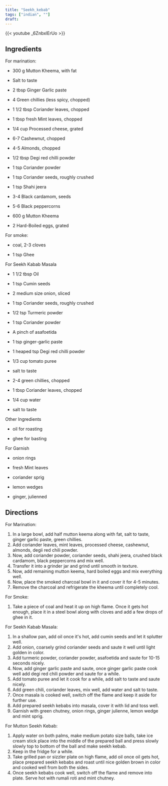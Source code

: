 ```yaml
---
title: "Seekh_kebab"
tags: ["indian", ""]
draft:
---
```


{{< youtube _6ZnbxlErUo  >}}

## Ingredients

For marination:

-   300 g Mutton Kheema, with fat

-   Salt to taste

-   2 tbsp Ginger Garlic paste

-   4 Green chillies (less spicy, chopped)

-   1 1/2 tbsp Coriander leaves, chopped

-   1 tbsp fresh Mint leaves, chopped

-   1/4 cup Processed cheese, grated

-   6-7 Cashewnut, chopped

-   4-5 Almonds, chopped

-   1/2 tbsp Degi red chilli powder

-   1 tsp Coriander powder

-   1 tsp Coriander seeds, roughly crushed

-   1 tsp Shahi jeera

-   3-4 Black cardamom, seeds 

-   5-6 Black peppercorns

-   600 g Mutton Kheema

-   2 Hard-Boiled eggs, grated

For smoke: 

-   coal, 2-3 cloves

-   1 tsp Ghee

For Seekh Kabab Masala 

-   1 1/2 tbsp Oil

-   1 tsp Cumin seeds

-   2 medium size onion, sliced

-   1 tsp Coriander seeds, roughly crushed

-   1/2 tsp Turmeric powder

-   1 tsp Coriander powder

-   A pinch of asafoetida 

-   1 tsp ginger-garlic paste 

-   1 heaped tsp Degi red chilli powder 

-   1/3 cup tomato puree

-   salt to taste 

-   2-4 green chillies, chopped

-   1 tbsp Coriander leaves, chopped

-   1/4 cup water

-   salt to taste

Other Ingredients 

-   oil for roasting

-   ghee for basting

For Garnish 

-   onion rings

-   fresh Mint leaves

-   coriander sprig

-   lemon wedges

-   ginger, julienned

## Directions

For Marination:

1. In a large bowl, add half mutton keema along with fat, salt to taste, ginger garlic paste, green chillies. 
2. Add coriander leaves, mint leaves, processed cheese, cashewnut, almonds, degii red chili powder. 
3. Now, add coriander powder, coriander seeds, shahi jeera, crushed black cardamom, black peppercorns and mix well. 
4. Transfer it into a grinder jar and grind until smooth in texture. 
5. Now, add remaining mutton keema, hard boiled eggs and mix everything well. 
6. Now, place the smoked charcoal bowl in it and cover it for 4-5 minutes.
7. Remove the charcoal and refrigerate the kheema until completely cool.

For Smoke:

1. Take a piece of coal and heat it up on high flame. Once it gets hot enough, place it in a steel bowl along with cloves and add a few drops of ghee in it. 

For Seekh Kabab Masala:

1. In a shallow pan, add oil once it's hot, add cumin seeds and let it splutter well. 
2. Add onion, coarsely grind coriander seeds and saute it well until light golden in color. 
3. Add turmeric powder, coriander powder, asafoetida and saute for 10-15 seconds nicely.
4. Now, add ginger garlic paste and saute, once ginger garlic paste cook well add degi red chili powder and saute for a while.
5. Add tomato puree and let it cook for a while, add salt to taste and saute nicely.
6. Add green chili, coriander leaves, mix well, add water and salt to taste.
7. Once masala is cooked well, switch off the flame and keep it aside for further use.
8. Add prepared seekh kebabs into masala, cover it with lid and toss well.
9. Garnish with green chutney, onion rings, ginger julienne, lemon wedge and mint sprig.

For Mutton Seekh Kebab:

1. Apply water on both palms, make medium potato size balls, take ice cream stick place into the middle of the prepared ball and press slowly slowly top to bottom of the ball and make seekh kebab.
2. Keep in the fridge for a while.
3. Take grilled pan or sizzler plate on high flame, add oil once oil gets hot, place prepared seekh kebabs and roast until nice golden brown in color and cooked well from both the sides. 
4. Once seekh kebabs cook well, switch off the flame and remove into plate.
Serve hot with rumali roti and mint chutney.
